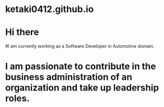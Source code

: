 # ketaki0412.github.io
# Hi there 
#I am currently working as a Software Developer in Automotive domain.
# I am passionate to contribute in the business administration of an organization and take up leadership roles.

